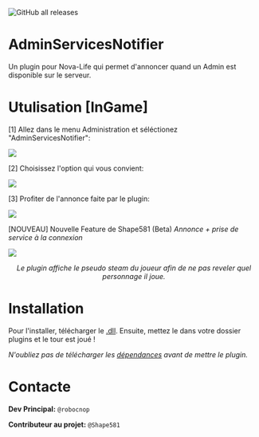 ![GitHub all releases](https://img.shields.io/github/downloads/Robocnop/AdminServicesNotifier/total)

# AdminServicesNotifier
Un plugin pour Nova-Life qui permet d'annoncer quand un Admin est disponible sur le serveur. 

# Utulisation [InGame]

[1] Allez dans le menu Administration et séléctionez "AdminServicesNotifier":

<img src="https://github.com/Robocnop/AdminServicesNotifier/blob/dev/Images/Capture%20d'%C3%A9cran%202024-09-14%20211029.png">

[2] Choisissez l'option qui vous convient:

<img src="https://github.com/Robocnop/AdminServicesNotifier/blob/dev/Images/Capture%20d'%C3%A9cran%202024-09-14%20211324.png">

[3] Profiter de l'annonce faite par le plugin:

<img src="https://github.com/Robocnop/AdminServicesNotifier/blob/dev/Images/Capture%20d'%C3%A9cran%202024-09-14%20211348.png">

[NOUVEAU] Nouvelle Feature de Shape581 (Beta) <i>Annonce + prise de service à la connexion</i>

<img src="https://github.com/Robocnop/AdminServicesNotifier/blob/dev/Images/Capture%20d'%C3%A9cran%202024-09-14%20210923.png">

<p align="center"><i>Le plugin affiche le pseudo steam du joueur afin de ne pas reveler quel personnage il joue.</i></p>

# Installation

Pour l'installer, télécharger le [.dll](https://github.com/Robocnop/AdminServicesNotifier/releases). 
Ensuite, mettez le dans votre dossier plugins et le tour est joué !

<i>N'oubliez pas de télécharger les [dépendances](https://github.com/Aarnow/NovaLife_ModKit-Releases/releases/tag/v0.0.9) avant de mettre le plugin.</i>

# Contacte
**Dev Principal:** `@robocnop`

**Contributeur au projet:** `@Shape581`
